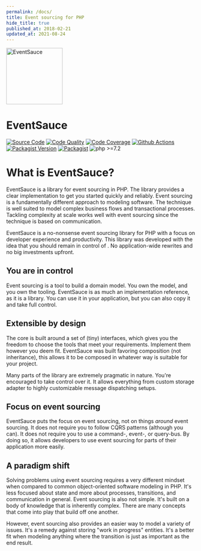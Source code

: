 ```yaml
---
permalink: /docs/
title: Event sourcing for PHP
hide_title: true
published_at: 2018-02-21
updated_at: 2021-08-24
---
```


<div class="text-center mb-8 w-full">
    <img id="logo" src="/static/logo.svg" height="150px" width="150px" alt="EventSauce">
    <h1 class="text-grey-darkest mt-1">
        Event<span class="text-red">Sauce</span>
    </h1>
</div>

[![Source Code](https://img.shields.io/badge/source-eventsaucephp/eventsauce-blue.svg?style=flat-square)](https://github.com/eventsaucephp/eventsauce)
[![Code Quality](https://img.shields.io/scrutinizer/g/EventSaucePHP/EventSauce.svg?style=flat-square)](https://scrutinizer-ci.com/g/EventSaucePHP/EventSauce/?branch=master)
[![Code Coverage](https://img.shields.io/scrutinizer/coverage/g/EventSaucePHP/EventSauce.svg?style=flat-square)](https://scrutinizer-ci.com/g/EventSaucePHP/EventSauce/?branch=master)
[![Github Actions](https://github.com/EventSaucePHP/EventSauce/workflows/Tests/badge.svg)](https://github.com/EventSaucePHP/EventSauce/actions)
[![Packagist Version](https://img.shields.io/packagist/v/eventsauce/eventsauce.svg?style=flat-square)](https://packagist.org/packages/eventsauce/eventsauce)
[![Packagist](https://img.shields.io/badge/packagist-eventsauce/eventsauce-orange.svg?style=flat-square)](https://packagist.org/packages/eventsauce/eventsauce)
![php >=7.2](https://img.shields.io/packagist/php-v/eventsauce/eventsauce.svg?style=flat-square)

# What is EventSauce?

EventSauce is a library for event sourcing in PHP. The library provides a clear implementation
to get you started quickly and reliably. Event sourcing is a fundamentally different
approach to modeling software. The technique is well suited to model complex business flows
and transactional processes. Tackling complexity at scale works well with event sourcing
since the technique is based on communication.

EventSauce is a no-nonsense event sourcing library for PHP with a focus on developer
experience and productivity. This library was developed with the idea that you should
remain in control of . No application-wide rewrites and no big investments upfront.

## You are in control

Event sourcing is a tool to build a domain model. You own the model, and you own the
tooling. EventSauce is as much an implementation reference, as it is a library. You
can use it in your application, but you can also copy it and take full control.

## Extensible by design

The core is built around a set of (tiny) interfaces, which gives you the freedom to choose
the tools that meet your requirements. Implement them however you deem fit. EventSauce
was built favoring composition (not inheritance), this allows it to be composed in whatever
way is suitable for your project.

Many parts of the library are extremely pragmatic in nature. You're encouraged to take
control over it. It allows everything from custom storage adapter to highly customizable
message dispatching setups.

## Focus on event sourcing

EventSauce puts the focus on event sourcing, not on things _around_ event
sourcing. It does not require you to follow CQRS patterns (although you can). It does
not require you to use a command-, event-, or query-bus. By doing so, it allows
developers to use event sourcing for parts of their application more easily.

## A paradigm shift

Solving problems using event sourcing requires a very different mindset when compared
to common object-oriented software modeling in PHP. It's less focused about state and more
about processes, transitions, and communication in general. Event sourcing is also not
simple. It's built on a body of knowledge that is inherently complex. There are many
concepts that come into play that build off one another.

However, event sourcing also provides an easier way to model a variety of issues. It's
a remedy against storing "work in progress" entities. It's a better fit when modeling
anything where the transition is just as important as the end result.
